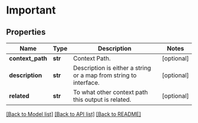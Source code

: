 # Important

## Properties
Name | Type | Description | Notes
------------ | ------------- | ------------- | -------------
**context_path** | **str** | Context Path. | [optional] 
**description** | **str** | Description is either a string or a map from string to interface. | [optional] 
**related** | **str** | To what other context path this output is related. | [optional] 

[[Back to Model list]](../README.md#documentation-for-models) [[Back to API list]](../README.md#documentation-for-api-endpoints) [[Back to README]](../README.md)


